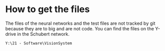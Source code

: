 # How to get the files  
The files of the neural networks and the test files are not tracked by git because they are to big and are not code.
You can find the files on the Y-drive in the Schubert network.

`Y:\21 - Software\VisionSystem`